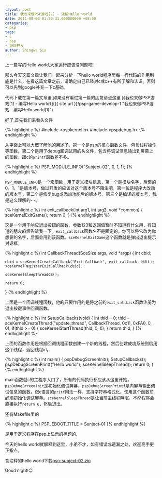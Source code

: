 ```yaml
---
layout: post
title: 我也来做PSP游戏[2] - 浅析Hello world
date: 2011-08-03 01:50:31.000000000 +08:00
categories:
- psp
tags:
- c
- psp
- 游戏开发
author: Shingwa Six
---
```


上一篇写的Hello world,大家运行应该没问题吧!

那么今天这篇文章让我们一起来分析一下hello world程序里每一行代码的作用到底是什么，在看这篇文章之前，请确定自己已经对c或c++有所了解和认识。否则可以先到google补充一下c基础。

代码下载在第一篇文章里,如果没有看过第一篇的朋友请点这里 [《我也来做PSP游戏[1] - 编写Hello world》]({{ site.url }}/psp-game-develop-1 "我也来做PSP游戏 - 编写Hello world(1)")

好了,首先我们来看头文件

{% highlight c %}
#include <pspkernel.h>
#include <pspdebug.h>
{% endhighlight %}

从字面上可以大概了解他的用途了，第一个是psp的核心函数文件，包含线程操作等函数，第二个是用于debug即调试用的头文件，包含将调试信息输出到屏幕上的函数，跟c的`printf`函数差不多。

{% highlight c %}
PSP_MODULE_INFO("Subject-02", 0, 1, 1);
{% endhighlight %}

`PSP_MODULE_INFO`是一个宏函数，用于定义模块信息，第一个是模块名字，后面的0，1，1是版本号，做过开发的应该对这个版本号不陌生吧，第一位是程序大改动的版本号，第二个是修复bug或添加功能后的版本号，第三个是编译的版本号，我是这么理解的- -。

{% highlight c %}
int exit_callback(int arg1, int arg2, void *common)
{
	sceKernelExitGame();
	return 0;
}
{% endhighlight %}

这是一个用于响应退出按钮的函数，参数123和返回值暂时不知道有什么用，有知道的朋友麻烦告诉我一下。`exit_callback`函数名不是固定的，你可以将它改为你想要的名字，后面会用到该函数。`sceKernelExitGame`这个函数就是弹出退出提示对话框。

{% highlight c %}
int CallbackThread(SceSize args, void *argp)
{
	int cbid;
	
	cbid = sceKernelCreateCallback("Exit Callback", exit_callback, NULL);
	sceKernelRegisterExitCallback(cbid);
	
	sceKernelSleepThreadCB();
	
	return 0;
}
{% endhighlight %}

上面是一个回调线程函数，他的只要作用的是将之前的`exit_callback`函数注册为退出按键事件回调函数。

{% highlight c %}
int SetupCallbacks(void)
{
	int thid = 0;
	thid = sceKernelCreateThread("update_thread", CallbackThread, 0x11, 0xFA0, 0, 0);
	if(thid &gt;= 0)
	{
		sceKernelStartThread(thid, 0, 0);
	}
	return thid;
}
{% endhighlight %}

上面的函数作用是根据回调线程函数创建一个新的线程，然后创建成功系统则启用这个线程，返回线程id。

{% highlight c %}
int main()
{
	pspDebugScreenInit();
	SetupCallbacks();
	pspDebugScreenPrintf("Hello world");
	sceKernelSleepThread();
	return 0;
}
{% endhighlight %}

main函数就c的主程序入口了，所有的代码执行都应该从这里开始，`pspDebugScreenInit`是初始化调试屏幕，`pspDebugScreenPrintf`是向屏幕输出调试信息的函数，跟c语言的`pritf`用法一样，支持字符串格式化，使用这个函数前必须初始化调试屏幕。`sceKernelSleepThread`是让当前主线程睡眠，不然程序会直接执行`return 0`，然后退出。

还有Makefile里的

{% highlight c %}
PSP_EBOOT_TITLE = Sunject-01
{% endhighlight %}

是用于定义程序在psp上显示的标题的.

今天的hello world就解释到这里，小弟不才，如有错误或遗漏之处，欢迎高手更正指点。

含注释的hello world下载[psp-subject-02.zip](/assets/psp/psp-subject-02.zip "psp-subject-02.zip")

Good night!😌
